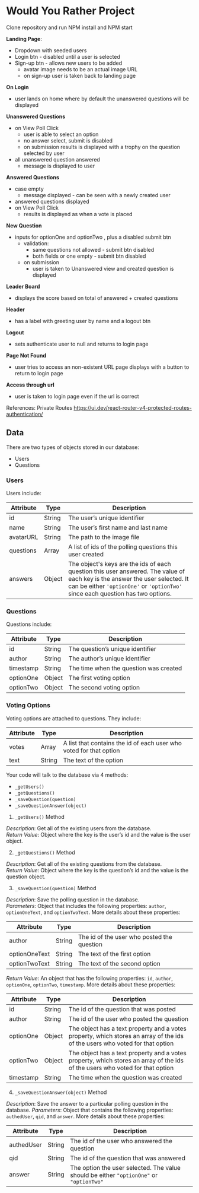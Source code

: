 # Would You Rather Project
Clone repository and run NPM install and NPM start

**Landing Page**:
- Dropdown with seeded users
- Login btn - disabled until a user is selected
- Sign-up btn - allows new users to be added
  * avatar image needs to be an actual image URL
  * on sign-up user is taken back to landing page

**On Login**
- user lands on home where by default the unanswered questions will be displayed

**Unanswered Questions**
- on View Poll Click 
  * user is able to select an option
  * no answer select, submit is disabled
  * on submission results is displayed with a trophy on the question selected by user
- all unanswered question answered
  * message is displayed to user

**Answered Questions**
- case empty
  * message displayed - can be seen with a newly created user
- answered questions displayed
- on View Poll Click 
  * results is displayed as when a vote is placed

**New Question**
- inputs for optionOne and optionTwo , plus a disabled submit btn
  * validation:
    * same questions not allowed - submit btn disabled
    * both fields or one empty - submit btn disabled
  * on submission
    * user is taken to Unanswered view and created question is displayed

**Leader Board**
- displays the score based on total of answered + created questions
  

**Header**
- has a label with greeting user by name and a logout btn

**Logout**
- sets authenticate user to null and returns to login page

**Page Not Found**
- user tries to access an non-existent URL page displays with a button to return to login page

**Access through url**
- user is taken to login page even if the url is correct
   

References:
Private Routes
https://ui.dev/react-router-v4-protected-routes-authentication/




## Data

There are two types of objects stored in our database:

* Users
* Questions

### Users

Users include:

| Attribute    | Type             | Description           |
|-----------------|------------------|-------------------         |
| id                 | String           | The user’s unique identifier |
| name          | String           | The user’s first name  and last name     |
| avatarURL  | String           | The path to the image file |
| questions | Array | A list of ids of the polling questions this user created|
| answers      | Object         |  The object's keys are the ids of each question this user answered. The value of each key is the answer the user selected. It can be either `'optionOne'` or `'optionTwo'` since each question has two options.

### Questions

Questions include:

| Attribute | Type | Description |
|-----------------|------------------|-------------------|
| id                  | String | The question’s unique identifier |
| author        | String | The author’s unique identifier |
| timestamp | String | The time when the question was created|
| optionOne | Object | The first voting option|
| optionTwo | Object | The second voting option|

### Voting Options

Voting options are attached to questions. They include:

| Attribute | Type | Description |
|-----------------|------------------|-------------------|
| votes             | Array | A list that contains the id of each user who voted for that option|
| text                | String | The text of the option |

Your code will talk to the database via 4 methods:

* `_getUsers()`
* `_getQuestions()`
* `_saveQuestion(question)`
* `_saveQuestionAnswer(object)`

1) `_getUsers()` Method

*Description*: Get all of the existing users from the database.  
*Return Value*: Object where the key is the user’s id and the value is the user object.

2) `_getQuestions()` Method

*Description*: Get all of the existing questions from the database.  
*Return Value*: Object where the key is the question’s id and the value is the question object.

3) `_saveQuestion(question)` Method

*Description*: Save the polling question in the database.  
*Parameters*:  Object that includes the following properties: `author`, `optionOneText`, and `optionTwoText`. More details about these properties:

| Attribute | Type | Description |
|-----------------|------------------|-------------------|
| author | String | The id of the user who posted the question|
| optionOneText| String | The text of the first option |
| optionTwoText | String | The text of the second option |

*Return Value*:  An object that has the following properties: `id`, `author`, `optionOne`, `optionTwo`, `timestamp`. More details about these properties:

| Attribute | Type | Description |
|-----------------|------------------|-------------------|
| id | String | The id of the question that was posted|
| author | String | The id of the user who posted the question|
| optionOne | Object | The object has a text property and a votes property, which stores an array of the ids of the users who voted for that option|
| optionTwo | Object | The object has a text property and a votes property, which stores an array of the ids of the users who voted for that option|
|timestamp|String | The time when the question was created|

4) `_saveQuestionAnswer(object)` Method

*Description*: Save the answer to a particular polling question in the database.
*Parameters*: Object that contains the following properties: `authedUser`, `qid`, and `answer`. More details about these properties:

| Attribute | Type | Description |
|-----------------|------------------|-------------------|
| authedUser | String | The id of the user who answered the question|
| qid | String | The id of the question that was answered|
| answer | String | The option the user selected. The value should be either `"optionOne"` or `"optionTwo"`|
